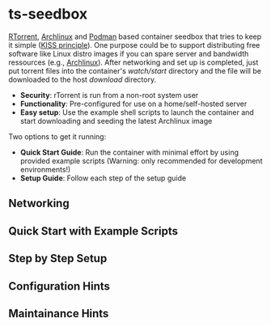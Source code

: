 # ts-seedbox
[RTorrent](https://github.com/rakshasa/rtorrent/wiki), [Archlinux](https://archlinux.org/) and [Podman](https://podman.io/) based container seedbox that tries to keep it simple ([KISS principle](https://en.wikipedia.org/wiki/KISS_principle)). One purpose could be to support distributing free software like Linux distro images if you can spare server and bandwidth ressources (e.g., [Archlinux](https://archlinux.org/download/)). After networking and set up is completed, just put torrent files into the container's *watch/start* directory and the file will be downloaded to the host *download* directory.

- **Security**: rTorrent is run from a non-root system user
- **Functionality**: Pre-configured for use on a home/self-hosted server
- **Easy setup**: Use the example shell scripts to launch the container and start downloading and seeding the latest Archlinux image

Two options to get it running:

- **Quick Start Guide**: Run the container with minimal effort by using provided example scripts (Warning: only recommended for development environments!)
- **Setup Guide**: Follow each step of the setup guide

## Networking

## Quick Start with Example Scripts

## Step by Step Setup

## Configuration Hints

## Maintainance Hints

